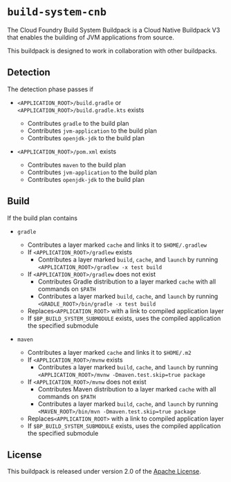 # `build-system-cnb`
The Cloud Foundry Build System Buildpack is a Cloud Native Buildpack V3 that enables the building of JVM applications from source.

This buildpack is designed to work in collaboration with other buildpacks.

## Detection
The detection phase passes if

* `<APPLICATION_ROOT>/build.gradle` or `<APPLICATION_ROOT>/build.gradle.kts` exists
  * Contributes `gradle` to the build plan
  * Contributes `jvm-application` to the build plan
  * Contributes `openjdk-jdk` to the build plan

* `<APPLICATION_ROOT>/pom.xml` exists
  * Contributes `maven` to the build plan
  * Contributes `jvm-application` to the build plan
  * Contributes `openjdk-jdk` to the build plan

## Build
If the build plan contains

* `gradle`
  * Contributes a layer marked `cache` and links it to `$HOME/.gradlew`
  * If `<APPLICATION_ROOT>/gradlew` exists
    * Contributes a layer marked `build`, `cache`, and `launch` by running `<APPLICATION_ROOT>/gradlew -x test build`
  * If `<APPLICATION_ROOT>/gradlew` does not exist
    * Contributes Gradle distribution to a layer marked `cache` with all commands on `$PATH`
    * Contributes a layer marked `build`, `cache`, and `launch` by running `<GRADLE_ROOT>/bin/gradle -x test build`
  * Replaces`<APPLICATION_ROOT>` with a link to compiled application layer
  * If `$BP_BUILD_SYSTEM_SUBMODULE` exists, uses the compiled application the specified submodule

* `maven`
  * Contributes a layer marked `cache` and links it to `$HOME/.m2`
  * If `<APPLICATION_ROOT>/mvnw` exists
    * Contributes a layer marked `build`, `cache`, and `launch` by running `<APPLICATION_ROOT>/mvnw -Dmaven.test.skip=true package`
  * If `<APPLICATION_ROOT>/mvnw` does not exist
    * Contributes Maven distribution to a layer marked `cache` with all commands on `$PATH`
    * Contributes a layer marked `build`, `cache`, and `launch` by running `<MAVEN_ROOT>/bin/mvn -Dmaven.test.skip=true package`
  * Replaces`<APPLICATION_ROOT>` with a link to compiled application layer
  * If `$BP_BUILD_SYSTEM_SUBMODULE` exists, uses the compiled application the specified submodule

## License
This buildpack is released under version 2.0 of the [Apache License][a].

[a]: https://www.apache.org/licenses/LICENSE-2.0

